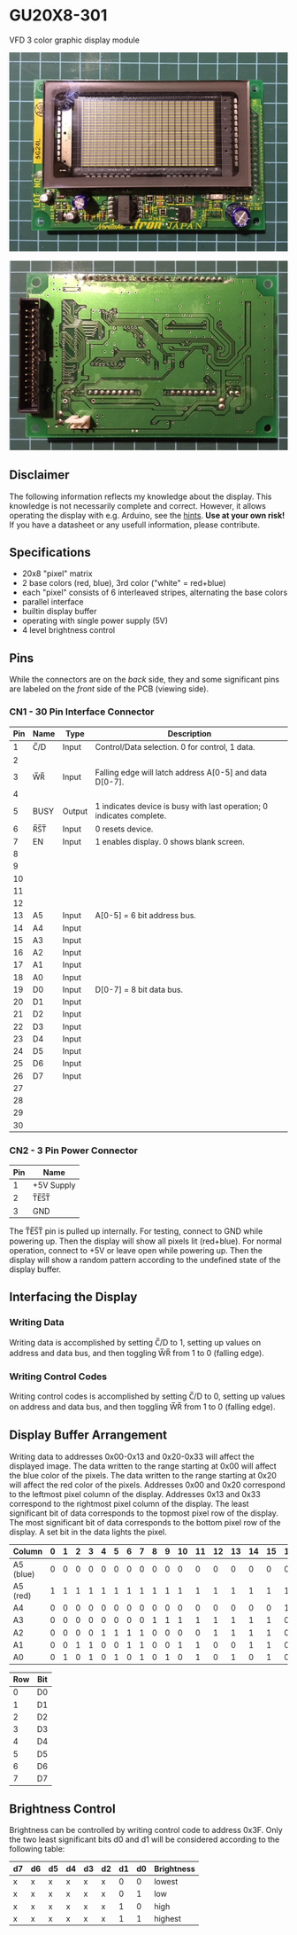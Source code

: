 # GU20X8-301

VFD 3 color graphic display module

![Viewing side of the display. Please note the labels for the connectors and their pins.](front.jpg)

![Back side of the display with connectors](back.jpg)

## Disclaimer

The following information reflects my knowledge about the display.
This knowledge is not necessarily complete and correct.
However, it allows operating the display with e.g. Arduino, see the [hints](arduino.md).
**Use at your own risk!**
If you have a datasheet or any usefull information, please contribute.

## Specifications

* 20x8 "pixel" matrix
* 2 base colors (red, blue), 3rd color ("white" = red+blue)
* each "pixel" consists of 6 interleaved stripes, alternating the base colors
* parallel interface
* builtin display buffer
* operating with single power supply (5V)
* 4 level brightness control

## Pins

While the connectors are on the *back* side,
they and some significant pins are labeled on the *front* side of the PCB (viewing side).

### CN1 - 30 Pin Interface Connector

Pin | Name | Type   | Description
----|------|--------|--------------------------------------------------
  1 | C̅/D  | Input  | Control/Data selection. 0 for control, 1 data.
  2 |      |        |
  3 | W̅R̅   | Input  | Falling edge will latch address A[0-5] and data D[0-7].
  4 |      |        |
  5 | BUSY | Output | 1 indicates device is busy with last operation; 0 indicates complete.
  6 | R̅S̅T̅  | Input  | 0 resets device.
  7 | EN   | Input  | 1 enables display. 0 shows blank screen.
  8 |      |        |
  9 |      |        |
 10 |      |        |
 11 |      |        |
 12 |      |        |
 13 | A5   | Input  | A[0-5] = 6 bit address bus.
 14 | A4   | Input  |
 15 | A3   | Input  |
 16 | A2   | Input  |
 17 | A1   | Input  |
 18 | A0   | Input  |
 19 | D0   | Input  | D[0-7] = 8 bit data bus.
 20 | D1   | Input  |
 21 | D2   | Input  |
 22 | D3   | Input  |
 23 | D4   | Input  |
 24 | D5   | Input  |
 25 | D6   | Input  |
 26 | D7   | Input  |
 27 |      |        |
 28 |      |        |
 29 |      |        |
 30 |      |        |

### CN2 - 3 Pin Power Connector

Pin | Name
----|-----------
  1 | +5V Supply
  2 | T̅E̅S̅T̅
  3 | GND

The T̅E̅S̅T̅ pin is pulled up internally.
For testing, connect to GND while powering up.
Then the display will show all pixels lit (red+blue).
For normal operation, connect to +5V or leave open while powering up.
Then the display will show a random pattern according to the undefined state of the display buffer.

## Interfacing the Display

### Writing Data

Writing data is accomplished by setting C̅/D to 1, setting up values on address and data bus, and then toggling W̅R̅ from 1 to 0 (falling edge).

### Writing Control Codes

Writing control codes is accomplished by setting C̅/D to 0, setting up values on address and data bus, and then toggling W̅R̅ from 1 to 0 (falling edge).

## Display Buffer Arrangement

Writing data to addresses 0x00-0x13 and 0x20-0x33 will affect the displayed image.
The data written to the range starting at 0x00 will affect the blue color of the pixels.
The data written to the range starting at 0x20 will affect the red color of the pixels.
Addresses 0x00 and 0x20 correspond to the leftmost pixel column of the display.
Addresses 0x13 and 0x33 correspond to the rightmost pixel column of the display.
The least significant bit of data corresponds to the topmost pixel row of the display.
The most significant bit of data corresponds to the bottom pixel row of the display.
A set bit in the data lights the pixel.

Column    | 0 | 1 | 2 | 3 | 4 | 5 | 6 | 7 | 8 | 9 |10 |11 |12 |13 |14 |15 |16 |17 |18 |19
----------|---|---|---|---|---|---|---|---|---|---|---|---|---|---|---|---|---|---|---|---
A5 (blue) | 0 | 0 | 0 | 0 | 0 | 0 | 0 | 0 | 0 | 0 | 0 | 0 | 0 | 0 | 0 | 0 | 0 | 0 | 0 | 0
A5 (red)  | 1 | 1 | 1 | 1 | 1 | 1 | 1 | 1 | 1 | 1 | 1 | 1 | 1 | 1 | 1 | 1 | 1 | 1 | 1 | 1
A4        | 0 | 0 | 0 | 0 | 0 | 0 | 0 | 0 | 0 | 0 | 0 | 0 | 0 | 0 | 0 | 0 | 1 | 1 | 1 | 1
A3        | 0 | 0 | 0 | 0 | 0 | 0 | 0 | 0 | 1 | 1 | 1 | 1 | 1 | 1 | 1 | 1 | 0 | 0 | 0 | 0
A2        | 0 | 0 | 0 | 0 | 1 | 1 | 1 | 1 | 0 | 0 | 0 | 0 | 1 | 1 | 1 | 1 | 0 | 0 | 0 | 0
A1        | 0 | 0 | 1 | 1 | 0 | 0 | 1 | 1 | 0 | 0 | 1 | 1 | 0 | 0 | 1 | 1 | 0 | 0 | 1 | 1
A0        | 0 | 1 | 0 | 1 | 0 | 1 | 0 | 1 | 0 | 1 | 0 | 1 | 0 | 1 | 0 | 1 | 0 | 1 | 0 | 1

Row | Bit
----|----
  0 | D0
  1 | D1
  2 | D2
  3 | D3
  4 | D4
  5 | D5
  6 | D6
  7 | D7

## Brightness Control

Brightness can be controlled by writing control code to address 0x3F.
Only the two least significant bits d0 and d1 will be considered according to the following table:

d7 |d6 |d5 |d4 |d3 |d2 |d1 |d0 | Brightness
---|---|---|---|---|---|---|---|-----------
 x | x | x | x | x | x | 0 | 0 | lowest
 x | x | x | x | x | x | 0 | 1 | low
 x | x | x | x | x | x | 1 | 0 | high
 x | x | x | x | x | x | 1 | 1 | highest

